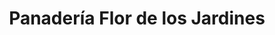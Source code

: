 ---
title: "Panadería Flor de los Jardines"
url: /caracas/panaderia-flor-de-los-jardines/
shop: Bäckerei
---